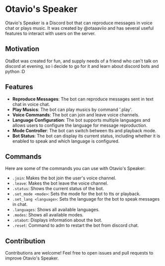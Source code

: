 # Otavio's Speaker

Otavio's Speaker is a Discord bot that can reproduce messages in voice chat or plays music. It was created by @otaaaviio and has several useful features to interact with users on the server.

## Motivation

OtaBot was created for fun, and supply needs of a friend who can't talk on discord at evening, so i decide to go for it and learn about discord bots and python :D

## Features

- **Reproduce Messages**: The bot can reproduce messages sent in text chat in voice chat.
- **Play Musics**: The bot can play musics by command '.play'.
- **Voice Commands**: The bot can join and leave voice channels.
- **Language Configuration**: The bot supports multiple languages and allows users to configure the language for message reproduction.
- **Mode Controller**: The bot can switch between tts and playback mode.
- **Bot Status**: The bot can display its current status, including whether it is enabled to speak and which language is configured.

## Commands

Here are some of the commands you can use with Otavio's Speaker:

- `.join`: Makes the bot join the user's voice channel.
- `.leave`: Makes the bot leave the voice channel.
- `.status`: Shows the current status of the bot.
- `.set_mode <mode>`: Sets the mode for the bot to tts or playback.
- `.set_lang <language>`: Sets the language for the bot to speak messages in chat.
- `.languages`: Shows all available languages.
- `.modes`: Shows all available modes.
- `.otabot`: Displays information about the bot.
- `.reset`: Command to adm to restart the bot from discord chat.

## Contribution
Contributions are welcome! Feel free to open issues and pull requests to improve Otavio's Speaker.